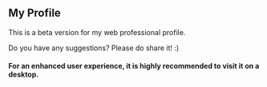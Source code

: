 ## My Profile

This is a beta version for my web professional profile.

Do you have any suggestions? Please do share it! :)

#### For an enhanced user experience, it is highly recommended to visit it on a desktop.
